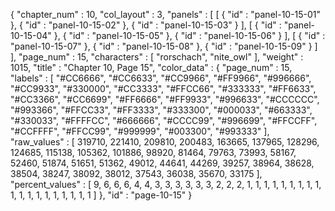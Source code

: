 {
  "chapter_num" : 10,
  "col_layout" : 3,
  "panels" : [
    [
      {
        "id" : "panel-10-15-01"
      },
      {
        "id" : "panel-10-15-02"
      },
      {
        "id" : "panel-10-15-03"
      }
    ],
    [
      {
        "id" : "panel-10-15-04"
      },
      {
        "id" : "panel-10-15-05"
      },
      {
        "id" : "panel-10-15-06"
      }
    ],
    [
      {
        "id" : "panel-10-15-07"
      },
      {
        "id" : "panel-10-15-08"
      },
      {
        "id" : "panel-10-15-09"
      }
    ]
  ],
  "page_num" : 15,
  "characters" : [
    "rorschach",
    "nite_owl"
  ],
  "weight" : 1015,
  "title" : "Chapter 10, Page 15",
  "color_data" : {
    "page_num" : 15,
    "labels" : [
      "#CC6666",
      "#CC6633",
      "#CC9966",
      "#FF9966",
      "#996666",
      "#CC9933",
      "#330000",
      "#CC3333",
      "#FFCC66",
      "#333333",
      "#FF6633",
      "#CC3366",
      "#CC6699",
      "#FF6666",
      "#FF9933",
      "#996633",
      "#CCCCCC",
      "#993366",
      "#FFCC33",
      "#FF3333",
      "#333300",
      "#000033",
      "#663333",
      "#330033",
      "#FFFFCC",
      "#666666",
      "#CCCC99",
      "#996699",
      "#FFCCFF",
      "#CCFFFF",
      "#FFCC99",
      "#999999",
      "#003300",
      "#993333"
    ],
    "raw_values" : [
      319710,
      221410,
      209810,
      200483,
      163665,
      137965,
      128296,
      124685,
      115138,
      105362,
      101886,
      98920,
      81464,
      79763,
      73993,
      58167,
      52460,
      51874,
      51651,
      51362,
      49012,
      44641,
      44269,
      39257,
      38964,
      38628,
      38504,
      38247,
      38092,
      38012,
      37543,
      36038,
      35670,
      33175
    ],
    "percent_values" : [
      9,
      6,
      6,
      6,
      4,
      4,
      3,
      3,
      3,
      3,
      3,
      3,
      2,
      2,
      2,
      1,
      1,
      1,
      1,
      1,
      1,
      1,
      1,
      1,
      1,
      1,
      1,
      1,
      1,
      1,
      1,
      1,
      1,
      1
    ]
  },
  "id" : "page-10-15"
}
